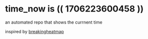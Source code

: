 # time_now is (( 1706223600458 ))

an automated repo that shows the currnent time

inspired by [breakingheatmap](https://github.com/breakingheatmap/breakingheatmap)